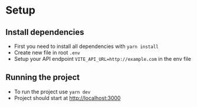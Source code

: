 # Setup

## Install dependencies

- First you need to install all dependencies with `yarn install`
- Create new file in root `.env`
- Setup your API endpoint `VITE_API_URL=http://example.com` in the env file

## Running the project

- To run the project use `yarn dev`
- Project should start at <http://localhost:3000>
